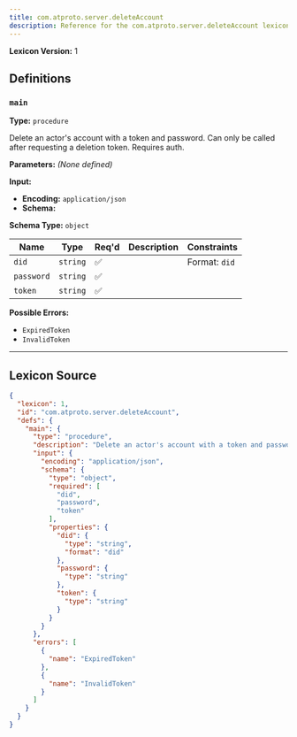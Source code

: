 ```yaml
---
title: com.atproto.server.deleteAccount
description: Reference for the com.atproto.server.deleteAccount lexicon
---
```

**Lexicon Version:** 1

## Definitions

<a name="main"></a>
### `main`

**Type:** `procedure`

Delete an actor's account with a token and password. Can only be called after requesting a deletion token. Requires auth.

**Parameters:** _(None defined)_

**Input:**

- **Encoding:** `application/json`
- **Schema:**

**Schema Type:** `object`

| Name | Type | Req'd  | Description | Constraints |
|------|------|----------|-------------|-------------|
| `did` | `string` | ✅  |  | Format: `did` |
| `password` | `string` | ✅  |  |  |
| `token` | `string` | ✅  |  |  |
**Possible Errors:**

- `ExpiredToken`
- `InvalidToken`

---

## Lexicon Source
```json
{
  "lexicon": 1,
  "id": "com.atproto.server.deleteAccount",
  "defs": {
    "main": {
      "type": "procedure",
      "description": "Delete an actor's account with a token and password. Can only be called after requesting a deletion token. Requires auth.",
      "input": {
        "encoding": "application/json",
        "schema": {
          "type": "object",
          "required": [
            "did",
            "password",
            "token"
          ],
          "properties": {
            "did": {
              "type": "string",
              "format": "did"
            },
            "password": {
              "type": "string"
            },
            "token": {
              "type": "string"
            }
          }
        }
      },
      "errors": [
        {
          "name": "ExpiredToken"
        },
        {
          "name": "InvalidToken"
        }
      ]
    }
  }
}
```
